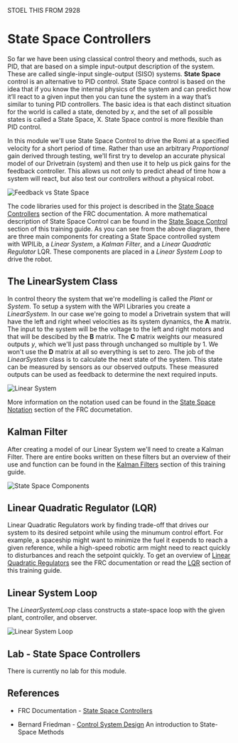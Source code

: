 STOEL THIS FROM 2928

# State Space Controllers
So far we have been using classical control theory and methods, such as PID, that are based on a simple input-output description of the system. These are called single-input single-output (SISO) systems.  **State Space** control is an alternative to PID control.  State Space control is based on the idea that if you know the internal physics of the system and can predict how it’ll react to a given input then you can tune the system in a way that’s similar to tuning PID controllers.  The basic idea is that each distinct situation for the world is called a state, denoted by *x*, and the set of all possible states is called a State Space, X. State Space control is more flexible than PID control. 

In this module we'll use State Space Control to drive the Romi at a specified velocity for a short period of time.  Rather than use an arbitrary *Proportional* gain derived through testing, we'll first try to develop an accurate physical model of our Drivetrain (system) and then use it to help us pick gains for the feedback controller.  This allows us not only to predict ahead of time how a system will react, but also test our controllers without a physical robot.

![Feedback vs State Space](../../images/Romi/Romi.056.jpeg)

The code libraries used for this project is described in the [State Space Controllers](https://docs.wpilib.org/en/stable/docs/software/advanced-controls/state-space/state-space-intro.html) section of the FRC documentation. A more mathematical description of State Space Control can be found in the [State Space Control](../../Concepts/Control/stateSpaceControl.md) section of this training guide.  As you can see from the above diagram, there are three main components for creating a State Space controlled system with WPILib, a *Linear System*, a *Kalman Filter*, and a *Linear Quadratic Regulator* LQR.  These components are placed in a *Linear System Loop* to drive the robot.

## The LinearSystem Class
In control theory the system that we're modelling is called the *Plant* or *System*.  To setup a system with the WPI Libraries you create a *LinearSystem*.  In our case we're going to model a Drivetrain system that will have the left and right wheel velocities as its system dynamics, the **A** matrix.  The input to the system will be the voltage to the left and right motors and that will be descibed by the **B** matrix.  The **C** matrix weights our measured outputs *y*, which we'll just pass through unchanged so multiple by 1.  We won't use the **D** matrix at all so everything is set to zero.  The job of the *LinearSystem* class is to calculate the next state of the system.  This state can be measured by sensors as our observed outputs.  These measured outputs can be used as feedback to determine the next required inputs.

![Linear System](../../images/Romi/Romi.057.jpeg)

More information on the notation used can be found in the  [State Space Notation](https://docs.wpilib.org/en/stable/docs/software/advanced-controls/state-space/state-space-intro.html#what-is-state-space-notation) section of the FRC documetation.

## Kalman Filter
After creating a model of our Linear System we'll need to create a Kalman Filter.  There are entire books written on these filters but an overview of their use and function can be found in the [Kalman Filters](../../Concepts/OptimalEstimation/kalmanFilters.md) section of this training guide.

![State Space Components](../../images/Romi/Romi.058.jpeg)

## Linear Quadratic Regulator (LQR)
Linear Quadratic Regulators work by finding trade-off that drives our system to its desired setpoint while using the minumum control effort. For example, a spaceship might want to minimize the fuel it expends to reach a given reference, while a high-speed robotic arm might need to react quickly to disturbances and reach the setpoint quickly.  To get an overview of [Linear Quadratic Regulators](https://docs.wpilib.org/en/stable/docs/software/advanced-controls/state-space/state-space-intro.html#the-linear-quadratic-regulator) see the FRC documentation or read the [LQR](../../Concepts/Control/LQR.md) section of this training guide.

## Linear System Loop
The *LinearSystemLoop* class constructs a state-space loop with the given plant, controller, and observer.

![Linear System Loop](../../images/Romi/Romi.059.jpeg)

## Lab - State Space Controllers

There is currently no lab for this module.

<!-- The code to create the trajectory configuration constraint:

    public static final TrajectoryConfig config =
      new TrajectoryConfig(kMaxSpeedMetersPerSecond, 
                            kMaxAccelMetersPerSecondSquared)
          .setKinematics(kDriveKinematics)
          .addConstraint(kAutoVoltageConstraint); -->

## References
- FRC Documentation - [State Space Controllers](https://docs.wpilib.org/en/stable/docs/software/advanced-controls/state-space/state-space-intro.html)

- Bernard Friedman - [Control System Design](https://www.academia.edu/16854890/Control_System_Design_An_Introduction_to_State_Space_Methods_Bernard_Friedland_Dover_Publications_) An introduction to State-Space Methods